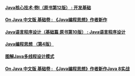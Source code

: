 #### [Java核心技术·卷I（原书第12版） : 开发基础](https://book.douban.com/subject/35920145/)
#### [On Java 中文版 基础卷 : 《Java编程思想》作者新作](https://book.douban.com/subject/35920145/)
#### [Java语言程序设计（基础篇 原书第10版） : Java语言程序设计](https://book.douban.com/subject/35920145/)
#### [Java编程思想 （第4版）](https://book.douban.com/subject/35920145/)
#### [图解Java多线程设计模式](https://book.douban.com/subject/35920145/)
#### [On Java 中文版 基础卷 : 《Java编程思想》作者新作Java 8实战](https://book.douban.com/subject/35920145/)














